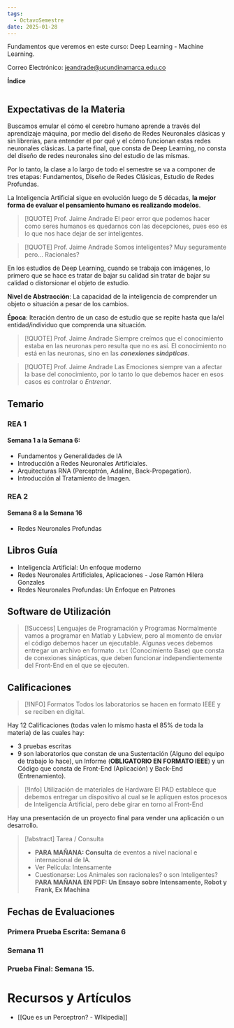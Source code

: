 ```yaml
---
tags:
  - OctavoSemestre
date: 2025-01-28
---
```

Fundamentos que veremos en este curso: Deep Learning - Machine Learning.

Correo Electrónico: jeandrade@ucundinamarca.edu.co

**Índice**

```table-of-contents
```

## Expectativas de la Materia

Buscamos emular el cómo el cerebro humano aprende a través del aprendizaje máquina, por medio del diseño de Redes Neuronales clásicas y sin librerías, para entender el por qué y el cómo funcionan estas redes neuronales clásicas. La parte final, que consta de Deep Learning, no consta del diseño de redes neuronales sino del estudio de las mismas.

Por lo tanto, la clase a lo largo de todo el semestre se va a componer de tres etapas:
Fundamentos, Diseño de Redes Clásicas, Estudio de Redes Profundas.

La Inteligencia Artificial sigue en evolución luego de 5 décadas, **la mejor forma de evaluar el pensamiento humano es realizando modelos**.


>[!QUOTE] Prof. Jaime Andrade
El peor error que podemos hacer como seres humanos es quedarnos con las decepciones, pues eso es lo que nos hace dejar de ser inteligentes.

>[!QUOTE] Prof. Jaime Andrade
> Somos inteligentes? Muy seguramente pero... Racionales? 

En los estudios de Deep Learning, cuando se trabaja con imágenes, lo primero que se hace es tratar de bajar su calidad sin tratar de bajar su calidad o distorsionar el objeto de estudio.

**Nivel de Abstracción**: La capacidad de la inteligencia de comprender un objeto o situación a pesar de los cambios.

**Época**: Iteración dentro de un caso de estudio que se repite hasta que la/el entidad/individuo que comprenda una situación.

>[!QUOTE] Prof. Jaime Andrade
Siempre creímos que el conocimiento estaba en las neuronas pero resulta que no es así. El conocimiento no está en las neuronas, sino en las ***conexiones sinápticas***.

>[!QUOTE] Prof. Jaime Andrade
>Las Emociones siempre van a afectar la base del conocimiento, por lo tanto lo que debemos hacer en esos casos es controlar o *Entrenar*.

## Temario
### REA 1
#### Semana 1 a la Semana 6:
- Fundamentos y Generalidades de IA
- Introducción a Redes Neuronales Artificiales.
- Arquitecturas RNA (Perceptrón, Adaline, Back-Propagation).
- Introducción al Tratamiento de Imagen.
### REA 2
#### Semana 8 a la Semana 16
- Redes Neuronales Profundas
## Libros Guía
- Inteligencia Artificial: Un enfoque moderno
- Redes Neuronales Artificiales, Aplicaciones - Jose Ramón Hilera Gonzales
- Redes Neuronales Profundas: Un Enfoque en Patrones

## Software de Utilización

>[!Success] Lenguajes de Programación y Programas
Normalmente vamos a programar en Matlab y Labview, pero al momento de enviar el código debemos hacer un ejecutable. Algunas veces debemos entregar un archivo en formato `.txt`  (Conocimiento Base) que consta de conexiones sinápticas, que deben funcionar independientemente del Front-End en el que se ejecuten.
## Calificaciones

> [!INFO] Formatos
> Todos los laboratorios se hacen en formato IEEE y se reciben en digital.


Hay 12 Calificaciones (todas valen lo mismo hasta el 85% de toda la materia) de las cuales hay:  
- 3 pruebas escritas
- 9 son laboratorios que constan de una Sustentación (Alguno del equipo de trabajo lo hace), un Informe (**OBLIGATORIO EN FORMATO IEEE**) y un Código que consta de Front-End (Aplicación) y Back-End (Entrenamiento). 

>[!Info] Utilización de materiales de Hardware
>El PAD establece que debemos entregar un dispositivo al cual se le apliquen estos procesos de Inteligencia Artificial, pero debe girar en torno al Front-End

Hay una presentación de un proyecto final para vender una aplicación o un desarrollo.

>[!abstract] Tarea / Consulta
>
> - **PARA MAÑANA: Consulta** de eventos a nivel nacional e internacional de IA. 
> - Ver Película: Intensamente
>  - Cuestionarse: Los Animales son racionales? o son Inteligentes?
>    **PARA MAÑANA EN PDF: Un Ensayo sobre Intensamente, Robot y Frank, Ex Machina**

## Fechas de Evaluaciones
### Primera Prueba Escrita: Semana 6
### Semana 11
### Prueba Final: Semana 15.
# Recursos y Artículos
- [[Que es un Perceptron? - WIkipedia]]